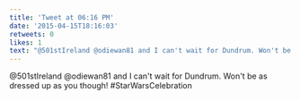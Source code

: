 ```yaml
---
title: 'Tweet at 06:16 PM'
date: '2015-04-15T18:16:03'
retweets: 0
likes: 1
text: "@501stIreland @odiewan81 and I can't wait for Dundrum. Won't be as dressed up as you though! #StarWarsCelebration"
---
```

@501stIreland @odiewan81 and I can't wait for Dundrum. Won't be as dressed up as you though! #StarWarsCelebration